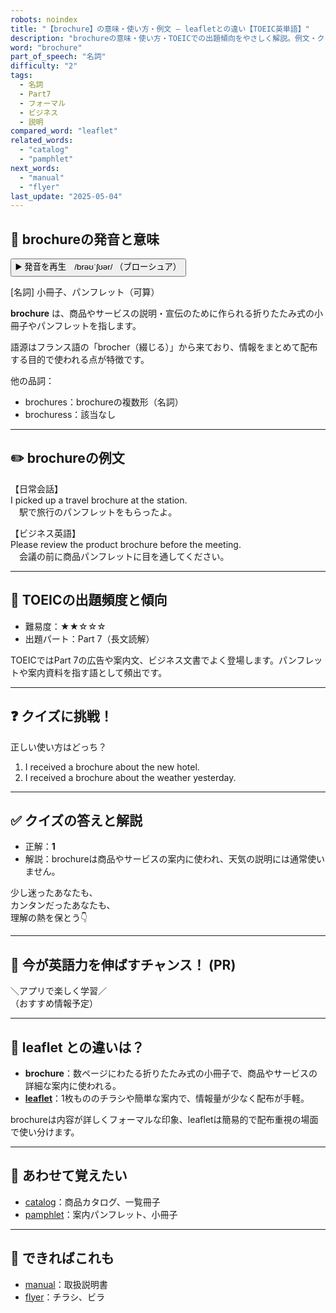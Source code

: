 ```yaml
---
robots: noindex
title: "【brochure】の意味・使い方・例文 ― leafletとの違い【TOEIC英単語】"
description: "brochureの意味・使い方・TOEICでの出題傾向をやさしく解説。例文・クイズ付きでleafletとの違いもわかりやすく学べます。"
word: "brochure"
part_of_speech: "名詞"
difficulty: "2"
tags:
  - 名詞
  - Part7
  - フォーマル
  - ビジネス
  - 説明
compared_word: "leaflet"
related_words:
  - "catalog"
  - "pamphlet"
next_words:
  - "manual"
  - "flyer"
last_update: "2025-05-04"
---
```


## 🔰 brochureの発音と意味

<button class="play-audio" onclick="playTTS('brochure')">
  <span class="play-audio-main">
    ▶️ 発音を再生　/brəʊˈʃʊər/
  </span>
  <span class="play-audio-sub">
    （ブローシュア）
  </span>
</button>

[名詞] 小冊子、パンフレット（可算）

**brochure** は、商品やサービスの説明・宣伝のために作られる折りたたみ式の小冊子やパンフレットを指します。

語源はフランス語の「brocher（綴じる）」から来ており、情報をまとめて配布する目的で使われる点が特徴です。

他の品詞：  
- brochures：brochureの複数形（名詞）
- brochuress：該当なし

---

## ✏️ brochureの例文

【日常会話】  
I picked up a travel brochure at the station.  
　駅で旅行のパンフレットをもらったよ。

【ビジネス英語】  
Please review the product brochure before the meeting.  
　会議の前に商品パンフレットに目を通してください。

---

## 🎯 TOEICの出題頻度と傾向

- 難易度：★★☆☆☆
- 出題パート：Part 7（長文読解）

TOEICではPart 7の広告や案内文、ビジネス文書でよく登場します。パンフレットや案内資料を指す語として頻出です。

---

## ❓ クイズに挑戦！

正しい使い方はどっち？

1. I received a brochure about the new hotel.
2. I received a brochure about the weather yesterday.

---

## ✅ クイズの答えと解説

- 正解：**1**
- 解説：brochureは商品やサービスの案内に使われ、天気の説明には通常使いません。

少し迷ったあなたも、  
カンタンだったあなたも、  
理解の熱を保とう👇️

---

## 🚀 今が英語力を伸ばすチャンス！ (PR)

<div class="info-center">
＼アプリで楽しく学習／<br>  
（おすすめ情報予定）
</div>

---

## 🤔  leaflet との違いは？

- **brochure**：数ページにわたる折りたたみ式の小冊子で、商品やサービスの詳細な案内に使われる。
- **[leaflet](/leaflet)**：1枚もののチラシや簡単な案内で、情報量が少なく配布が手軽。

brochureは内容が詳しくフォーマルな印象、leafletは簡易的で配布重視の場面で使い分けます。

---

## 🧩 あわせて覚えたい

- [catalog](/catalog)：商品カタログ、一覧冊子
- [pamphlet](/pamphlet)：案内パンフレット、小冊子

---

## 📖 できればこれも

- [manual](/manual)：取扱説明書
- [flyer](/flyer)：チラシ、ビラ

<!-- cvid: aid46_bid16 -->
